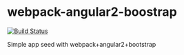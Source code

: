 # webpack-angular2-boostrap
[![Build Status](https://travis-ci.org/jmoalves/webpack-angular2-boostrap.svg?branch=master)](https://travis-ci.org/jmoalves/webpack-angular2-boostrap)

Simple app seed with webpack+angular2+bootstrap
